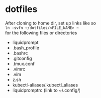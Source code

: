# dotfiles
After cloning to home dir, set up links like so  
`ln -svfn ~/dotfiles/<FILE_NAME> ~`  
for the following files or directories  
* liquidprompt
* .bash_profile
* .bashrc
* .gitconfig
* .tmux.conf
* .vimrc
* .vim
* z.sh
* kubectl-aliases/.kubectl_aliases
* liquidpromptrc (link to ~/.config/)


